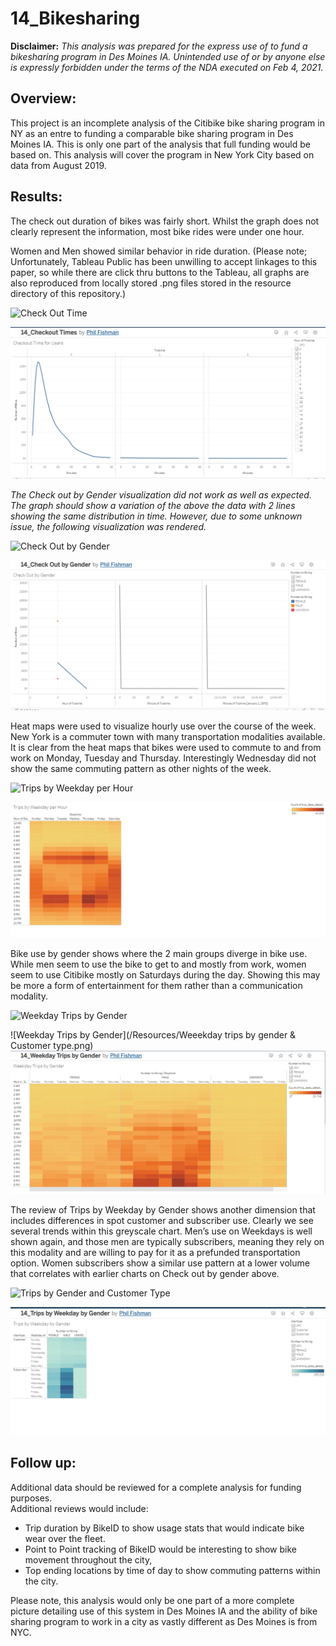 # 14_Bikesharing
**Disclaimer:**
*This analysis was prepared for the express use of to fund a bikesharing program in Des Moines IA.  Unintended use of or by anyone else is expressly forbidden under the terms of the NDA executed on Feb 4, 2021.*

## Overview:
This project is an incomplete analysis of the Citibike bike sharing program in NY as an entre to funding a comparable bike sharing program in Des Moines IA.   This is only one part of the analysis that full funding would be based on.   This analysis will cover the program in New York City based on data from August 2019.    


## Results:
The check out duration of bikes was fairly short.   Whilst the graph does not clearly represent the information, most bike rides were under one hour.

Women and Men showed similar behavior in ride duration.  (Please note; Unfortunately,  Tableau Public has been unwilling to accept linkages to this paper, so while there are click thru buttons to the Tableau, all graphs are also reproduced from locally stored .png files stored in the resource directory of this repository.)

![Check Out Time](https://public.tableau.com/profile/phil.fishman#!/vizhome/14_CheckOutDuration/CheckOutDuration?publish=yes)


![Checkout Time](https://github.com/SailFish17/14_Citibike_analysis/blob/main/Resources/Checkout%20Times.png)


*The Check out by Gender visualization did not work as well as expected.   The graph should show a variation of the above the data with 2 lines showing the same distribution in time.  However, due to some unknown issue, the following visualization was rendered.*

![Check Out by Gender](https://public.tableau.com/profile/phil.fishman#!/vizhome/14_CheckOutbyGender/CheckOutbyGender?publish=yes)

![Check Out by Gender](https://github.com/SailFish17/14_Citibike_analysis/blob/main/Resources/checkout%20by%20gender.png)



Heat maps were used to visualize hourly use over the course of the week.   New York is a commuter town with many transportation modalities available. It is clear from the heat maps that bikes were used to commute to and from work on Monday, Tuesday and Thursday.    Interestingly Wednesday did not show the same commuting pattern as other nights of the week.

![Trips by Weekday per Hour](https://public.tableau.com/profile/phil.fishman#!/vizhome/14_TripsbyWeekdayperHour/TripsbyWeekdayperHour)

![Trips by Weekday per hour](https://github.com/SailFish17/14_Citibike_analysis/blob/main/Resources/weekday%20trips%20per%20hour.png)

Bike use by gender shows where the 2 main groups diverge in bike use.   While men seem to use the bike to get to and mostly from work, women seem to use Citibike mostly on Saturdays during the day.  Showing this may be more a form of entertainment for them rather than a communication modality.

![Weekday Trips by Gender](https://public.tableau.com/profile/phil.fishman#!/vizhome/14_WeekdayTripsbyGender/WeekdayTripsbyGender?publish=yes)


![Weekday Trips by Gender](/Resources/Weeekday trips by gender & Customer type.png)
![Weekday Trips by Gender](https://github.com/SailFish17/14_Citibike_analysis/blob/main/Resources/Weekday%20trips%20by%20gender.png)

The review of Trips by Weekday by Gender shows another dimension that includes differences in spot customer and subscriber use.   Clearly we see several trends within this greyscale chart.  Men’s use on Weekdays is well shown again, and those men are typically subscribers, meaning they rely on this modality and are willing to pay for it as a prefunded transportation option.  Women subscribers show a similar use pattern at a lower volume that correlates with earlier charts on Check out by gender above.  

![Trips by Gender and Customer Type](https://public.tableau.com/profile/phil.fishman#!/vizhome/14_CitiBike_Challenge/TripsbyWeekdaybyGender?publish=yes)

![Trips by Gender and Customer Type](https://github.com/SailFish17/14_Citibike_analysis/blob/main/Resources/Weeekday%20trips%20by%20gender%20%26%20Customer%20type.png)


## Follow up:
Additional data should be reviewed for a complete analysis for funding purposes.   
Additional reviews would include:

- Trip duration by BikeID to show usage stats that would indicate bike wear over the fleet.   
- Point to Point tracking of BikeID would be interesting to show bike movement throughout the city, 
- Top ending locations by time of day to show commuting patterns within the city.

Please note, this analysis would only be one part of a more complete picture detailing use of this system in Des Moines IA and the ability of bike sharing program to work in a city as vastly different as Des Moines is from NYC.


